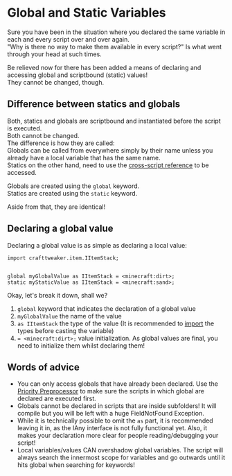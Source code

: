 # Global and Static Variables

Sure you have been in the situation where you declared the same variable in each and every script over and over again.  
"Why is there no way to make them available in every script?" Is what went through your head at such times.

Be relieved now for there has been added a means of declaring and accessing global and scriptbound (static) values!  
They cannot be changed, though.


## Difference between statics and globals
Both, statics and globals are scriptbound and instantiated before the script is executed.  
Both cannot be changed.  
The difference is how they are called:  
Globals can be called from everywhere simply by their name unless you already have a local variable that has the same name.  
Statics on the other hand, need to use the [cross-script reference](/AdvancedFunctions/Cross-Script_Reference/) to be accessed.

Globals are created using the `global` keyword.  
Statics are created using the `static` keyword.

Aside from that, they are identical!


## Declaring a global value
Declaring a global value is as simple as declaring a local value:

```zenscript
import crafttweaker.item.IItemStack;


global myGlobalValue as IItemStack = <minecraft:dirt>;
static myStaticValue as IItemStack = <minecraft:sand>;
```

Okay, let's break it down, shall we?

1. `global` keyword that indicates the declaration of a global value
2. `myGlobalValue` the name of the value
3. `as IItemStack` the type of the value (It is recommended to [import](/AdvancedFunctions/Import/) the types before casting the variable)
4. `= <minecraft:dirt>;` value initialization. As global values are final, you need to initialize them whilst declaring them!

## Words of advice

- You can only access globals that have already been declared. Use the [Priority Preprocessor](/AdvancedFunctions/Preprocessors/PriorityPreprocessor/) to make sure the scripts in which global are declared  are executed first.
- Globals cannot be declared in scripts that are inside subfolders! It will compile but you will be left with a huge FieldNotFound Exception.
- While it is technically possible to omit the `as` part, it is recommended leaving it in, as the IAny interface is not fully functional yet. Also, it makes your declaration more clear for people reading/debugging your script!
- Local variables/values CAN overshadow global variables. The script will always search the innermost scope for variables and go outwards until it hits global when searching for keywords!